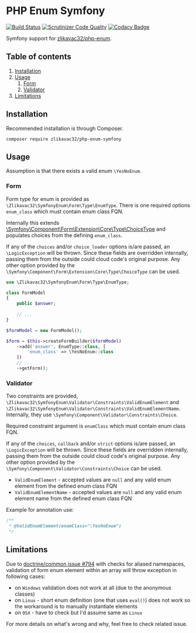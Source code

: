 # PHP Enum Symfony

[![Build Status](https://travis-ci.org/zlikavac32/php-enum-symfony.svg?branch=master)](https://travis-ci.org/zlikavac32/php-enum-symfony) [![Scrutinizer Code Quality](https://scrutinizer-ci.com/g/zlikavac32/php-enum-symfony/badges/quality-score.png?b=master)](https://scrutinizer-ci.com/g/zlikavac32/php-enum-symfony/?branch=master) [![Codacy Badge](https://api.codacy.com/project/badge/Grade/8563572691284de08ddf293d810c8ee3)](https://www.codacy.com/app/zlikavac32/php-enum-symfony?utm_source=github.com&amp;utm_medium=referral&amp;utm_content=zlikavac32/php-enum-symfony&amp;utm_campaign=Badge_Grade)

Symfony support for [zlikavac32/php-enum](https://github.com/zlikavac32/php-enum).

## Table of contents

1. [Installation](#installation)
1. [Usage](#usage)
    1. [Form](#form)
    1. [Validator](#validator)
1. [Limitations](#usage)

## Installation

Recommended installation is through Composer.

```
composer require zlikavac32/php-enum-symfony
```

## Usage

Assumption is that there exists a valid enum `\YesNoEnum`.

### Form

Form type for enum is provided as `\Zlikavac32\SymfonyEnum\Form\Type\EnumType`. There is one required options `enum_class` which must contain enum class FQN.

Internally this extends [\Symfony\Component\Form\Extension\Core\Type\ChoiceType](https://symfony.com/doc/current/reference/forms/types/choice.html) and populates choices from the defining `enum_class`.

If any of the `choices` and/or `choice_loader` options is/are passed, an `\LogicException` will be thrown. Since these fields are overridden internally, passing them from the outside could cloud code's original purpose. Any other option provided by the `\Symfony\Component\Form\Extension\Core\Type\ChoiceType` can be used.

```php
use \Zlikavac32\SymfonyEnum\Form\Type\EnumType;

class FormModel
{
    public $answer;
    
    // ...
}

$formModel = new FormModel();

$form = $this->createFormBuilder($formModel)
    ->add('answer', EnumType::class, [
        'enum_class' => \YesNoEnum::class
    ])
    // ...
    ->getForm();
```

### Validator

Two constraints are provided, `\Zlikavac32\SymfonyEnum\Validator\Constraints\ValidEnumElement` and `\Zlikavac32\SymfonyEnum\Validator\Constraints\ValidEnumElementName`. Internally, they use `\Symfony\Component\Validator\Constraints\Choice`.

Required constraint argument is `enumClass` which must contain enum class FQN.

If any of the `choices`, `callback` and/or `strict` options is/are passed, an `\LogicException` will be thrown. Since these fields are overridden internally, passing them from the outside could cloud code's original purpose. Any other option provided by the `\Symfony\Component\Validator\Constraints\Choice` can be used.

- `ValidEnumElement` - accepted values are `null` and any valid enum element from the defined enum class FQN
- `ValidEnumElementName` - accepted values are `null` and any valid enum element name from the defined enum class FQN

Example for annotation use:

```php
/**
 * @ValidEnumElement(enumClass="\YesNoEnum")
 */
```

## Limitations

Due to [doctrine/common issue #794](https://github.com/doctrine/common/issues/794) with checks for aliased namespaces, validation of form enum element within an array will throw exception in following cases:

- on `Windows` validation does not work at all (due to the anonymous classes)
- on `Linux` - short enum definition (one that uses `eval()`) does not work so the workaround is to manually instantiate elements
- on `OSX` - have to check but I'd assume same as `Linux`

For more details on what's wrong and why, feel free to check related issue.
